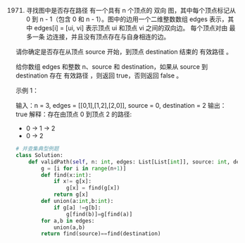 1971. 寻找图中是否存在路径
有一个具有 n 个顶点的 双向 图，其中每个顶点标记从 0 到 n - 1（包含 0 和 n - 1）。图中的边用一个二维整数数组 edges 表示，其中 edges[i] = [ui, vi] 表示顶点 ui 和顶点 vi 之间的双向边。 每个顶点对由 最多一条 边连接，并且没有顶点存在与自身相连的边。

请你确定是否存在从顶点 source 开始，到顶点 destination 结束的 有效路径 。

给你数组 edges 和整数 n、source 和 destination，如果从 source 到 destination 存在 有效路径 ，则返回 true，否则返回 false 。

 

示例 1：


输入：n = 3, edges = [[0,1],[1,2],[2,0]], source = 0, destination = 2
输出：true
解释：存在由顶点 0 到顶点 2 的路径:
- 0 → 1 → 2 
- 0 → 2
```py
# 并查集典型例题
class Solution:
    def validPath(self, n: int, edges: List[List[int]], source: int, destination: int) -> bool:
        g = [i for i in range(n+1)]
        def find(x:int):
            if x!= g[x]:
                g[x] = find(g[x])
            return g[x]
        def union(a:int,b:int):
            if g[a] !=g[b]:
                g[find(b)]=g[find(a)]
        for a,b in edges:
            union(a,b)
        return find(source)==find(destination)
            